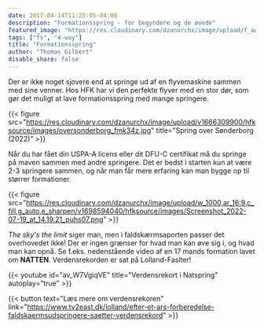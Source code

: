 ```yaml
---
date: 2017-04-14T11:25:05-04:00
description: "Formationsspring - for begyndere og de øvede"
featured_image: "https://res.cloudinary.com/dzanurchx/image/upload/f_auto/v1666304124/hfksource/images/5-way_co8sqc.jpg"
tags: ["fs", "4-way"]
title: "Formationsspring"
author: "Thomas Gilbert"
disable_share: false
---
```

Der er ikke noget sjovere end at springe ud af en flyvemaskine sammen med sine venner. Hos HFK har vi den perfekte flyver med en stor dør, som gør det muligt at lave formationsspring med mange springere.

{{< figure src="https://res.cloudinary.com/dzanurchx/image/upload/v1666309900/hfksource/images/oversonderborg_fmk34z.jpg" title="Spring over Sønderborg (2022)" >}}

Når du har fået din USPA-A licens eller dit DFU-C certifikat må du springe på maven sammen med andre springere. Det er bedst i starten kun at være 2-3 springere sammen, og når man får mere erfaring kan man bygge op til størrer formationer.

{{< figure src="https://res.cloudinary.com/dzanurchx/image/upload/w_1000,ar_16:9,c_fill,g_auto,e_sharpen/v1698594040/hfksource/images/Screenshot_2022-07-19_at_14.19.21_puhs07.png" >}}

*The sky's the limit* siger man, men i faldskærmsaporten passer det overhovedet ikke! Der er ingen grænser for hvad man kan øve sig i, og hvad man kan opnå. Se f.eks. nedenstående video af en 17 mands formation lavet om **NATTEN**. Verdensrekorden er sat på Lolland-Faslter!

{{< youtube id="av_W7VgiqVE" title="Verdensrekort i Natspring" autoplay="true" >}}

{{< button text="Læs mere om verdensrekoren" link="https://www.tv2east.dk/lolland/efter-et-ars-forberedelse-faldskaermsudspringere-saetter-verdensrekord" >}}

